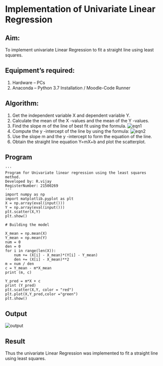 # Implementation of Univariate Linear Regression
## Aim:
To implement univariate Linear Regression to fit a straight line using least squares.
## Equipment’s required:
1.	Hardware – PCs
2.	Anaconda – Python 3.7 Installation / Moodle-Code Runner
## Algorithm:
1.	Get the independent variable X and dependent variable Y.
2.	Calculate the mean of the X -values and the mean of the Y -values.
3.	Find the slope m of the line of best fit using the formula.
 ![eqn1](./eq1.jpg)
4.	Compute the y -intercept of the line by using the formula:
![eqn2](./eq2.jpg)  
5.	Use the slope m and the y -intercept to form the equation of the line.
6.	Obtain the straight line equation Y=mX+b and plot the scatterplot.
## Program
~~~
''' 
Program for Univariate linear regression using the least squares method.
Developed by: R.vijay
RegisterNumber: 21500269
'''
import numpy as np
import matplotlib.pyplot as plt
X = np.array(eval(input()))
Y = np.array(eval(input()))
plt.scatter(X,Y)
plt.show()

# Building the model

X_mean = np.mean(X)
Y_mean = np.mean(Y)
num = 0
den = 0
for i in range(len(X)):
	num += (X[i] - X_mean)*(Y[i] - Y_mean)
	den += (X[i] - X_mean)**2
m = num / den
c = Y_mean - m*X_mean
print (m, c)

Y_pred = m*X + c
print (Y_pred)
plt.scatter(X,Y, color = "red")
plt.plot(X,Y_pred,color ="green")
plt.show()
~~~








## Output
![output](https://github.com/vijay21500269/Univariate-Linear-Regression/blob/main/Screenshot%20(36).png)
## Result
Thus the univariate Linear Regression was implemented to fit a straight line using least squares.
